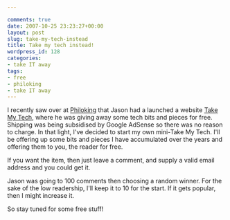 ```yaml
---

comments: true
date: 2007-10-25 23:23:27+00:00
layout: post
slug: take-my-tech-instead
title: Take my tech instead!
wordpress_id: 128
categories:
- take IT away
tags:
- free
- philoking
- take IT away
---
```


I recently saw over at [Philoking](http://www.philoking.com) that Jason had a launched a website [Take My Tech](http://www.takemytech.com), where he was giving away some tech bits and pieces for free. Shipping was being subsidised by Google AdSense so there was no reason to charge.
In that light, I've decided to start my own mini-Take My Tech. I'll be offering up some bits and pieces I have accumulated over the years and offering them to you, the reader for free.




If you want the item, then just leave a comment, and supply a valid email address and you could get it.




Jason was going to 100 comments then choosing a random winner. For the sake of the low readership, I'll keep it to 10 for the start. If it gets popular, then I might increase it.




So stay tuned for some free stuff!
